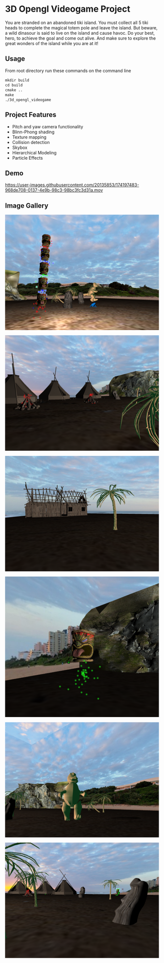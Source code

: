 # 3D Opengl Videogame Project

You are stranded on an abandoned tiki island. You must collect all 5 tiki heads to complete the magical totem pole and leave the island. But beware, a wild dinasour is said to live on the island and cause havoc. Do your best, hero, to achieve the goal and come out alive. And make sure to explore the great wonders of the island while you are at it!

## Usage

From root directory run these commands on the command line

    mkdir build
    cd build
    cmake ..
    make
    ./3d_opengl_videogame

## Project Features

* Pitch and yaw camera functionality
* Blinn-Phong shading
* Texture mapping
* Collision detection
* Skybox
* Hierarchical Modeling
* Particle Effects

## Demo



https://user-images.githubusercontent.com/20135853/174197483-968de708-0137-4e9b-98c3-98bc3fc3d31a.mov



## Image Gallery

![Tux, the Linux mascot](/image_gallery/image6.png)

![Tux, the Linux mascot](/image_gallery/image1.png)

![Tux, the Linux mascot](/image_gallery/image2.png)

![Tux, the Linux mascot](/image_gallery/image3.png)

![Tux, the Linux mascot](/image_gallery/image4.png)

![Tux, the Linux mascot](/image_gallery/image5.png)


